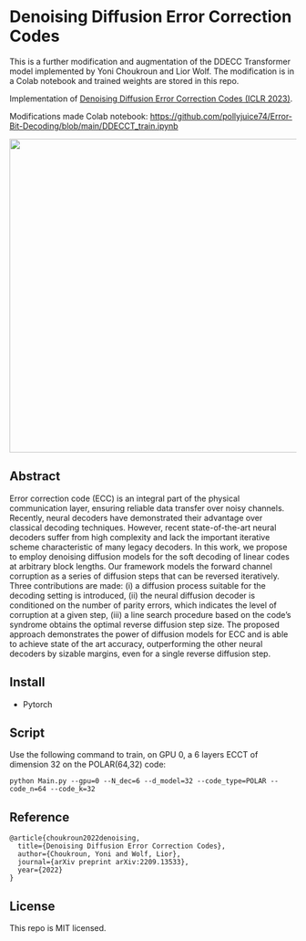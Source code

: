 # Denoising Diffusion Error Correction Codes

This is a further modification and augmentation of the DDECC Transformer model implemented by Yoni Choukroun and Lior Wolf. The modification is in a Colab notebook and trained weights are stored in this repo. 

Implementation of [Denoising Diffusion Error Correction Codes (ICLR 2023)](https://arxiv.org/abs/2209.13533).

Modifications made Colab notebook: https://github.com/pollyjuice74/Error-Bit-Decoding/blob/main/DDECCT_train.ipynb 

<p align="center">
<img src="Codes_DB/illust_ddecc2.PNG" width="550px">
</p>

## Abstract
Error correction code (ECC) is an integral part of the physical communication
layer, ensuring reliable data transfer over noisy channels. Recently, neural decoders have demonstrated their advantage over classical decoding techniques.
However, recent state-of-the-art neural decoders suffer from high complexity and
lack the important iterative scheme characteristic of many legacy decoders. In this
work, we propose to employ denoising diffusion models for the soft decoding of
linear codes at arbitrary block lengths. Our framework models the forward channel corruption as a series of diffusion steps that can be reversed iteratively. Three
contributions are made: (i) a diffusion process suitable for the decoding setting is
introduced, (ii) the neural diffusion decoder is conditioned on the number of parity errors, which indicates the level of corruption at a given step, (iii) a line search
procedure based on the code’s syndrome obtains the optimal reverse diffusion step
size. The proposed approach demonstrates the power of diffusion models for ECC
and is able to achieve state of the art accuracy, outperforming the other neural decoders by sizable margins, even for a single reverse diffusion step.


## Install
- Pytorch

## Script
Use the following command to train, on GPU 0, a 6 layers ECCT of dimension 32 on the POLAR(64,32) code:

`python Main.py --gpu=0 --N_dec=6 --d_model=32 --code_type=POLAR --code_n=64 --code_k=32`
      
## Reference
    @article{choukroun2022denoising,
      title={Denoising Diffusion Error Correction Codes},
      author={Choukroun, Yoni and Wolf, Lior},
      journal={arXiv preprint arXiv:2209.13533},
      year={2022}
    }

## License
This repo is MIT licensed.
